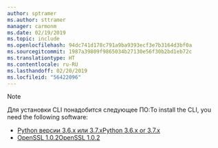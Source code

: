 ```yaml
---
author: sptramer
ms.author: sttramer
manager: carmonm
ms.date: 02/19/2019
ms.topic: include
ms.openlocfilehash: 94dc741d178c791a9ba9393ecf3e7b3164d3bf0a
ms.sourcegitcommit: 1987a39809f9865034b27130e56f30b2bd1eb72c
ms.translationtype: HT
ms.contentlocale: ru-RU
ms.lasthandoff: 02/20/2019
ms.locfileid: "56422096"
---
```

> [!NOTE]
> <span data-ttu-id="66ea8-101">Для установки CLI понадобится следующее ПО:</span><span class="sxs-lookup"><span data-stu-id="66ea8-101">To install the CLI, you need the following software:</span></span>
>
> * [<span data-ttu-id="66ea8-102">Python версии 3.6.x или 3.7.x</span><span class="sxs-lookup"><span data-stu-id="66ea8-102">Python 3.6.x or 3.7.x</span></span>](https://www.python.org/downloads/)
> * [<span data-ttu-id="66ea8-103">OpenSSL 1.0.2</span><span class="sxs-lookup"><span data-stu-id="66ea8-103">OpenSSL 1.0.2</span></span>](https://www.openssl.org/source/)

